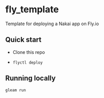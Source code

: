 # fly_template

Template for deploying a Nakai app on Fly.io

## Quick start

- Clone this repo

- `flyctl deploy`

## Running locally

```sh
gleam run
```
